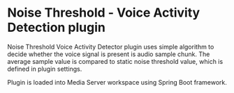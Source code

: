 # Noise Threshold - Voice Activity Detection plugin

Noise Threshold Voice Activity Detector plugin uses simple algorithm to decide whether the voice signal is present is audio sample chunk. The average sample value is compared to static noise threshold value, which is defined in plugin settings.

Plugin is loaded into Media Server workspace using Spring Boot framework.
